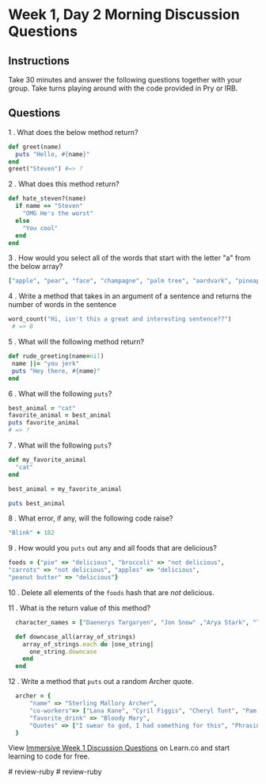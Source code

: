 # Week 1, Day 2 Morning Discussion Questions

## Instructions

Take 30 minutes and answer the following questions together with your group. Take turns playing around with the code provided in Pry or IRB.

## Questions

1 . What does the below method return?

```ruby
def greet(name)
  puts "Hello, #{name}"
end
greet("Steven") #=> ?
```

2 . What does this method return?

```ruby
def hate_steven?(name)
  if name == "Steven"
    "OMG He's the worst"
  else
    "You cool"
  end
end
```

3 . How would you select all of the words that start with the letter "a" from the below array?

```ruby
["apple", "pear", "face", "champagne", "palm tree", "aardvark", "pineapple"]
```

4 . Write a method that takes in an argument of a sentence and returns the
number of words in the sentence

```ruby
word_count("Hi, isn't this a great and interesting sentence??")
 # => 8
```

5 . What will the following method return?

```ruby
def rude_greeting(name=nil)
 name ||= "you jerk"
 puts "Hey there, #{name}"
end
```

6 . What will the following `puts`?

```ruby
best_animal = "cat"
favorite_animal = best_animal
puts favorite_animal
# => ?
```

7 . What will the following `puts`?

```ruby
def my_favorite_animal
  "cat"
end

best_animal = my_favorite_animal

puts best_animal
```

8 . What error, if any, will the following code raise?

```ruby
"Blink" + 182
```

9 . How would you `puts` out any and all foods that are delicious?

```ruby
foods = {"pie" => "delicious", "broccoli" => "not delicious",
"carrots" => "not delicious", "apples" => "delicious",
"peanut butter" => "delicious"}
```

10 . Delete all elements of the `foods` hash that are *not* delicious.

11 . What is the return value of this method?
```ruby
  character_names = ["Daenerys Targaryen", "Jon Snow" ,"Arya Stark", "Tyrion Lannister", "Sansa Stark", "Cersei Lannister", "Margaery Tyrell"]

  def downcase_all(array_of_strings)
    array_of_strings.each do |one_string|
      one_string.downcase
    end
  end
```

12 . Write a method that `puts` out a random Archer quote.
```ruby
  archer = {
      "name" => "Sterling Mallory Archer",
      "co-workers"=> ["Lana Kane", "Cyril Figgis", "Cheryl Tunt", "Pam Poovey", "Dr Krieger"],
      "favorite_drink" => "Bloody Mary",
      "Quotes" => ["I swear to god, I had something for this", "Phrasing", "Boop", "Danger Zone", "Read a book", "Do you not?", "Can't or won't?"]
  }
```

<p class='util--hide'>View <a href='https://learn.co/lessons/immersive-week-1-discussion-questions'>Immersive Week 1 Discussion Questions</a> on Learn.co and start learning to code for free.</p>
# review-ruby
# review-ruby
